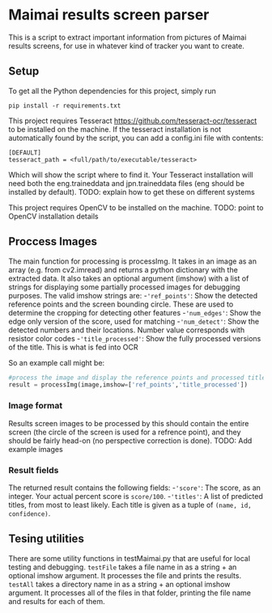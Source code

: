 # Maimai results screen parser
This is a script to extract important information from pictures of Maimai results screens, for use in whatever kind of tracker you want to create.
## Setup
To get all the Python dependencies for this project, simply run
```
pip install -r requirements.txt
```

This project requires Tesseract https://github.com/tesseract-ocr/tesseract to be installed on the machine. If the tesseract installation is not automatically found by the script, you can add a config.ini file with contents:
```
[DEFAULT]
tesseract_path = <full/path/to/executable/tesseract>
```
Which will show the script where to find it.
Your Tesseract installation will need both the eng.traineddata and jpn.traineddata files (eng should be installed by default).
TODO: explain how to get these on different systems

This project requires OpenCV to be installed on the machine. 
TODO: point to OpenCV installation details

## Proccess Images
The main function for processing is processImg. It takes in an image as an array (e.g. from cv2.imread) and returns a python dictionary with the extracted data. It also takes an optional argument (imshow) with a list of strings for displaying some partially processed images for debugging purposes. The valid imshow strings are:
-`'ref_points'`: Show the detected reference points and the screen bounding circle. These are used to determine the cropping for detecting other features
-`'num_edges'`: Show the edge only version of the score, used for matching
-`'num_detect'`: Show the detected numbers and their locations. Number value corresponds with resistor color codes
-`'title_processed'`: Show the fully processed versions of the title. This is what is fed into OCR

So an example call might be:
```python
#process the image and display the reference points and processed titles
result = processImg(image,imshow=['ref_points','title_processed'])
```
### Image format
Results screen images to be processed by this should contain the entire screen (the circle of the screen is used for a refrence point), and they should be fairly head-on (no perspective correction is done).
TODO: Add example images
### Result fields
The returned result contains the following fields:
-`'score'`: The score, as an integer. Your actual percent score is `score/100`.
-`'titles'`: A list of predicted titles, from most to least likely. Each title is given as a tuple of `(name, id, confidence)`.

## Tesing utilities
There are some utility functions in testMaimai.py that are useful for local testing and debugging.
`testFile` takes a file name in as a string + an optional imshow argument. It processes the file and prints the results.
`testAll` takes a directory name in as a string + an optional imshow argument. It processes all of the files in that folder, printing the file name and results for each of them.


